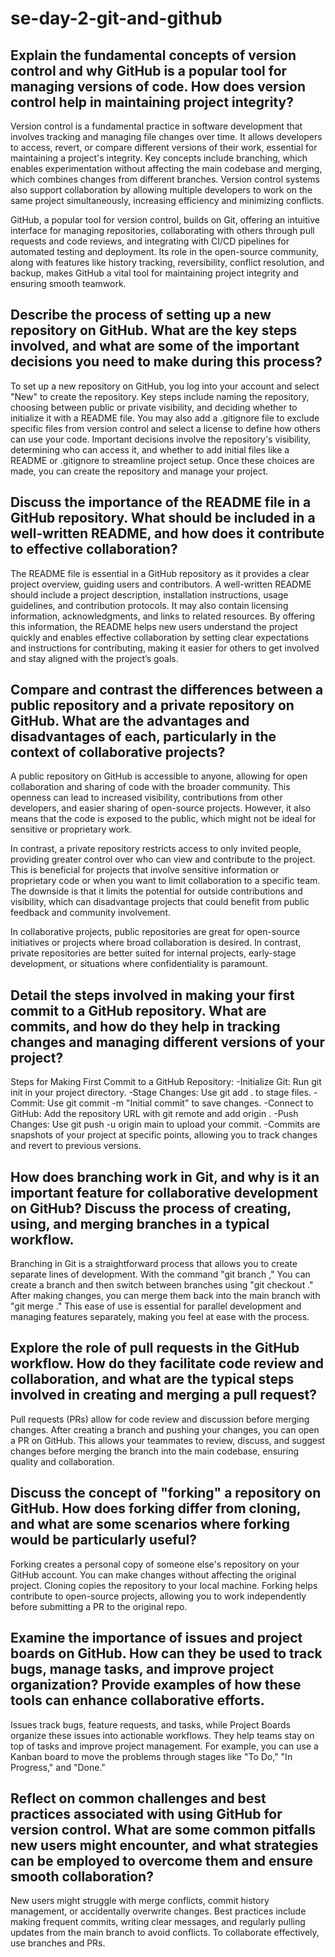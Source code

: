 # se-day-2-git-and-github
## Explain the fundamental concepts of version control and why GitHub is a popular tool for managing versions of code. How does version control help in maintaining project integrity?

Version control is a fundamental practice in software development that involves tracking and managing file changes over time. It allows developers to access, revert, or compare different versions of their work, essential for maintaining a project's integrity. Key concepts include branching, which enables experimentation without affecting the main codebase and merging, which combines changes from different branches. Version control systems also support collaboration by allowing multiple developers to work on the same project simultaneously, increasing efficiency and minimizing conflicts. 

GitHub, a popular tool for version control, builds on Git, offering an intuitive interface for managing repositories, collaborating with others through pull requests and code reviews, and integrating with CI/CD pipelines for automated testing and deployment. Its role in the open-source community, along with features like history tracking, reversibility, conflict resolution, and backup, makes GitHub a vital tool for maintaining project integrity and ensuring smooth teamwork.

## Describe the process of setting up a new repository on GitHub. What are the key steps involved, and what are some of the important decisions you need to make during this process?

To set up a new repository on GitHub, you log into your account and select "New" to create the repository. 
Key steps include naming the repository, choosing between public or private visibility, and deciding whether to initialize it with a README file.
You may also add a .gitignore file to exclude specific files from version control and select a license to define how others can use your code.
Important decisions involve the repository's visibility, determining who can access it, and whether to add initial files like a README or .gitignore to streamline project setup. Once these choices are made, you can create the repository and manage your project.

## Discuss the importance of the README file in a GitHub repository. What should be included in a well-written README, and how does it contribute to effective collaboration?

The README file is essential in a GitHub repository as it provides a clear project overview, guiding users and contributors. A well-written README should include a project description, installation instructions, usage guidelines, and contribution protocols. It may also contain licensing information, acknowledgments, and links to related resources. By offering this information, the README helps new users understand the project quickly and enables effective collaboration by setting clear expectations and instructions for contributing, making it easier for others to get involved and stay aligned with the project’s goals.

## Compare and contrast the differences between a public repository and a private repository on GitHub. What are the advantages and disadvantages of each, particularly in the context of collaborative projects?

A public repository on GitHub is accessible to anyone, allowing for open collaboration and sharing of code with the broader community. This openness can lead to increased visibility, contributions from other developers, and easier sharing of open-source projects. However, it also means that the code is exposed to the public, which might not be ideal for sensitive or proprietary work.

In contrast, a private repository restricts access to only invited people, providing greater control over who can view and contribute to the project. This is beneficial for projects that involve sensitive information or proprietary code or when you want to limit collaboration to a specific team. The downside is that it limits the potential for outside contributions and visibility, which can disadvantage projects that could benefit from public feedback and community involvement.

In collaborative projects, public repositories are great for open-source initiatives or projects where broad collaboration is desired. In contrast, private repositories are better suited for internal projects, early-stage development, or situations where confidentiality is paramount.

## Detail the steps involved in making your first commit to a GitHub repository. What are commits, and how do they help in tracking changes and managing different versions of your project?
 
Steps for Making First Commit to a GitHub Repository:
-Initialize Git: Run git init in your project directory.
-Stage Changes: Use git add . to stage files.
-Commit: Use git commit -m "Initial commit" to save changes.
-Connect to GitHub: Add the repository URL with git remote and add origin <URL>.
-Push Changes: Use git push -u origin main to upload your commit.
-Commits are snapshots of your project at specific points, allowing you to track changes and revert to previous versions.

## How does branching work in Git, and why is it an important feature for collaborative development on GitHub? Discuss the process of creating, using, and merging branches in a typical workflow.

Branching in Git is a straightforward process that allows you to create separate lines of development. With the command "git branch <branch-name>," You can create a branch and then switch between branches using "git checkout <branch-name>." After making changes, you can merge them back into the main branch with "git merge <branch-name>." This ease of use is essential for parallel development and managing features separately, making you feel at ease with the process.

## Explore the role of pull requests in the GitHub workflow. How do they facilitate code review and collaboration, and what are the typical steps involved in creating and merging a pull request?

Pull requests (PRs) allow for code review and discussion before merging changes. After creating a branch and pushing your changes, you can open a PR on GitHub. This allows your teammates to review, discuss, and suggest changes before merging the branch into the main codebase, ensuring quality and collaboration.

## Discuss the concept of "forking" a repository on GitHub. How does forking differ from cloning, and what are some scenarios where forking would be particularly useful?

Forking creates a personal copy of someone else's repository on your GitHub account. You can make changes without affecting the original project. Cloning copies the repository to your local machine. Forking helps contribute to open-source projects, allowing you to work independently before submitting a PR to the original repo.

## Examine the importance of issues and project boards on GitHub. How can they be used to track bugs, manage tasks, and improve project organization? Provide examples of how these tools can enhance collaborative efforts.

Issues track bugs, feature requests, and tasks, while Project Boards organize these issues into actionable workflows. They help teams stay on top of tasks and improve project management. For example, you can use a Kanban board to move the problems through stages like "To Do," "In Progress," and "Done."

## Reflect on common challenges and best practices associated with using GitHub for version control. What are some common pitfalls new users might encounter, and what strategies can be employed to overcome them and ensure smooth collaboration?

New users might struggle with merge conflicts, commit history management, or accidentally overwrite changes. Best practices include making frequent commits, writing clear messages, and regularly pulling updates from the main branch to avoid conflicts. To collaborate effectively, use branches and PRs.
